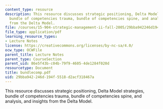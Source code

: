 ```yaml
---
content_type: resource
description: This resource discusses strategic positioning, Delta Model strategies,
  bundle of competencies trauma, bundle of competencies spine, and analysis, and insights
  from the Delta Model.
file: /courses/15-904-strategic-management-ii-fall-2005/29bba942246d194f5518d2acf318467a_bundlecomp.pdf
file_type: application/pdf
learning_resource_types:
- Lecture Notes
license: https://creativecommons.org/licenses/by-nc-sa/4.0/
ocw_type: OCWFile
parent_title: Lecture Notes
parent_type: CourseSection
parent_uid: 86e5f43b-c04b-79f9-4605-4de1284f020d
resourcetype: Document
title: bundlecomp.pdf
uid: 29bba942-246d-194f-5518-d2acf318467a
---
```

This resource discusses strategic positioning, Delta Model strategies, bundle of competencies trauma, bundle of competencies spine, and analysis, and insights from the Delta Model.